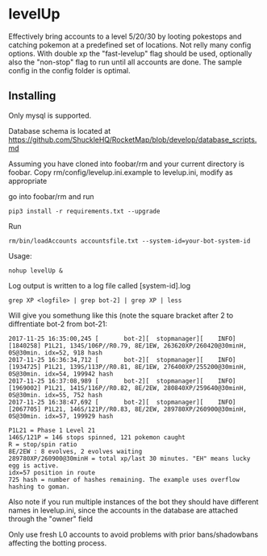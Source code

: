 levelUp
=========

Effectively bring accounts to a level 5/20/30 by looting pokestops and catching pokemon at a predefined set of locations. Not relly many config options. 
With double xp the "fast-levelup" flag should be used, optionally also the "non-stop" flag to run until all accounts are done. 
The sample config in the config folder is optimal.

Installing
-------
Only mysql is supported.

Database schema is located at https://github.com/ShuckleHQ/RocketMap/blob/develop/database_scripts.md

Assuming you have cloned into foobar/rm and your current directory is foobar. Copy rm/config/levelup.ini.example to levelup.ini, modify as appropriate

go into foobar/rm and run

```
pip3 install -r requirements.txt --upgrade
```


Run 
```
rm/bin/loadAccounts accountsfile.txt --system-id=your-bot-system-id
```


Usage:
```
nohup levelUp &
```

Log output is written to a log file called [system-id].log

```
grep XP <logfile> | grep bot-2] | grep XP | less
```

Will give you somethung like this (note the square bracket after 2 to diffrentiate bot-2 from bot-21:

```
2017-11-25 16:35:00,245 [       bot-2][  stopmanager][    INFO][1840258] P1L21, 134S/106P//R0.79, 8E/1EW, 263620XP/260420@30minH, 0S@30min. idx=52, 918 hash
2017-11-25 16:36:34,712 [       bot-2][  stopmanager][    INFO][1934725] P1L21, 139S/113P//R0.81, 8E/1EW, 276400XP/255200@30minH, 0S@30min. idx=54, 199942 hash
2017-11-25 16:37:08,989 [       bot-2][  stopmanager][    INFO][1969002] P1L21, 141S/116P//R0.82, 8E/2EW, 280840XP/259640@30minH, 0S@30min. idx=55, 752 hash
2017-11-25 16:38:47,692 [       bot-2][  stopmanager][    INFO][2067705] P1L21, 146S/121P//R0.83, 8E/2EW, 289780XP/260900@30minH, 0S@30min. idx=57, 199929 hash
```

```
P1L21 = Phase 1 Level 21
146S/121P = 146 stops spinned, 121 pokemon caught
R = stop/spin ratio
8E/2EW : 8 evolves, 2 evolves waiting
289780XP/260900@30minH = total xp/last 30 minutes. "EH" means lucky egg is active.
idx=57 position in route
725 hash = number of hashes remaining. The example uses overflow hashing to goman.
```

Also note if you run multiple instances of the bot they should have different names in levelup.ini, since the accounts in
the database are attached through the "owner" field


Only use fresh L0 accounts to avoid problems with prior bans/shadowbans affecting the botting process.
